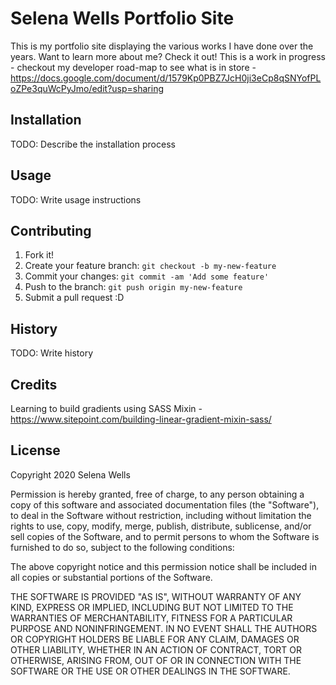 # Selena Wells Portfolio Site

This is my portfolio site displaying the various works I have done over the years. Want to learn more about me? Check it out!
This is a work in progress - checkout my developer road-map to see what is in store - https://docs.google.com/document/d/1579Kp0PBZ7JcH0ji3eCp8qSNYofPLoZPe3quWcPyJmo/edit?usp=sharing

## Installation

TODO: Describe the installation process

## Usage

TODO: Write usage instructions

## Contributing

1. Fork it!
2. Create your feature branch: `git checkout -b my-new-feature`
3. Commit your changes: `git commit -am 'Add some feature'`
4. Push to the branch: `git push origin my-new-feature`
5. Submit a pull request :D

## History

TODO: Write history

## Credits

Learning to build gradients using SASS Mixin - https://www.sitepoint.com/building-linear-gradient-mixin-sass/

## License

Copyright 2020 Selena Wells

Permission is hereby granted, free of charge, to any person obtaining a copy of this software and associated documentation files (the "Software"), to deal in the Software without restriction, including without limitation the rights to use, copy, modify, merge, publish, distribute, sublicense, and/or sell copies of the Software, and to permit persons to whom the Software is furnished to do so, subject to the following conditions:

The above copyright notice and this permission notice shall be included in all copies or substantial portions of the Software.

THE SOFTWARE IS PROVIDED "AS IS", WITHOUT WARRANTY OF ANY KIND, EXPRESS OR IMPLIED, INCLUDING BUT NOT LIMITED TO THE WARRANTIES OF MERCHANTABILITY, FITNESS FOR A PARTICULAR PURPOSE AND NONINFRINGEMENT. IN NO EVENT SHALL THE AUTHORS OR COPYRIGHT HOLDERS BE LIABLE FOR ANY CLAIM, DAMAGES OR OTHER LIABILITY, WHETHER IN AN ACTION OF CONTRACT, TORT OR OTHERWISE, ARISING FROM, OUT OF OR IN CONNECTION WITH THE SOFTWARE OR THE USE OR OTHER DEALINGS IN THE SOFTWARE.

